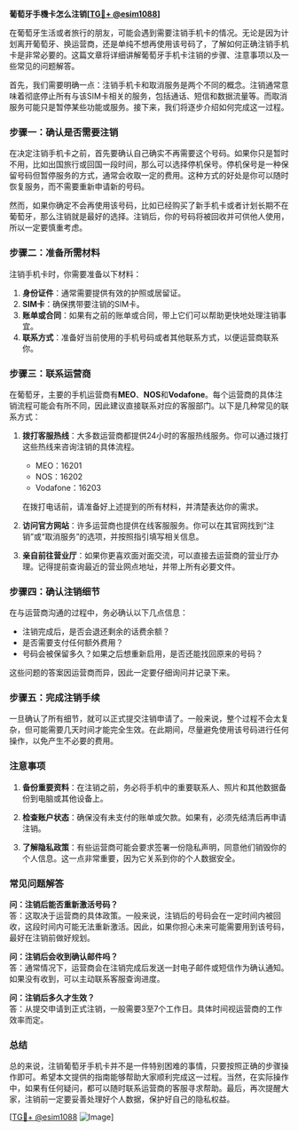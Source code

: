 **葡萄牙手機卡怎么注销[[TG💪+ @esim1088](https://t.me/s/esim1088)]**

在葡萄牙生活或者旅行的朋友，可能会遇到需要注销手机卡的情况。无论是因为计划离开葡萄牙、换运营商，还是单纯不想再使用该号码了，了解如何正确注销手机卡是非常必要的。这篇文章将详细讲解葡萄牙手机卡注销的步骤、注意事项以及一些常见的问题解答。

首先，我们需要明确一点：注销手机卡和取消服务是两个不同的概念。注销通常意味着彻底停止所有与该SIM卡相关的服务，包括通话、短信和数据流量等。而取消服务可能只是暂停某些功能或服务。接下来，我们将逐步介绍如何完成这一过程。

### 步骤一：确认是否需要注销

在决定注销手机卡之前，首先要确认自己确实不再需要这个号码。如果你只是暂时不用，比如出国旅行或回国一段时间，那么可以选择停机保号。停机保号是一种保留号码但暂停服务的方式，通常会收取一定的费用。这种方式的好处是你可以随时恢复服务，而不需要重新申请新的号码。

然而，如果你确定不会再使用该号码，比如已经购买了新手机卡或者计划长期不在葡萄牙，那么注销就是最好的选择。注销后，你的号码将被回收并可供他人使用，所以一定要慎重考虑。

### 步骤二：准备所需材料

注销手机卡时，你需要准备以下材料：

1. **身份证件**：通常需要提供有效的护照或居留证。
2. **SIM卡**：确保携带要注销的SIM卡。
3. **账单或合同**：如果有之前的账单或合同，带上它们可以帮助更快地处理注销事宜。
4. **联系方式**：准备好当前使用的手机号码或者其他联系方式，以便运营商联系你。

### 步骤三：联系运营商

在葡萄牙，主要的手机运营商有**MEO**、**NOS**和**Vodafone**。每个运营商的具体注销流程可能会有所不同，因此建议直接联系对应的客服部门。以下是几种常见的联系方式：

1. **拨打客服热线**：大多数运营商都提供24小时的客服热线服务。你可以通过拨打这些热线来咨询注销的具体流程。
   
   - MEO：16201
   - NOS：16202
   - Vodafone：16203
   
   在拨打电话前，请准备好上述提到的所有材料，并清楚表达你的需求。

2. **访问官方网站**：许多运营商也提供在线客服服务。你可以在其官网找到“注销”或“取消服务”的选项，并按照指引填写相关信息。

3. **亲自前往营业厅**：如果你更喜欢面对面交流，可以直接去运营商的营业厅办理。记得提前查询最近的营业网点地址，并带上所有必要文件。

### 步骤四：确认注销细节

在与运营商沟通的过程中，务必确认以下几点信息：

- 注销完成后，是否会退还剩余的话费余额？
- 是否需要支付任何额外费用？
- 号码会被保留多久？如果之后想重新启用，是否还能找回原来的号码？

这些问题的答案因运营商而异，因此一定要仔细询问并记录下来。

### 步骤五：完成注销手续

一旦确认了所有细节，就可以正式提交注销申请了。一般来说，整个过程不会太复杂，但可能需要几天时间才能完全生效。在此期间，尽量避免使用该号码进行任何操作，以免产生不必要的费用。

### 注意事项

1. **备份重要资料**：在注销之前，务必将手机中的重要联系人、照片和其他数据备份到电脑或其他设备上。
   
2. **检查账户状态**：确保没有未支付的账单或欠款。如果有，必须先结清后再申请注销。

3. **了解隐私政策**：有些运营商可能会要求签署一份隐私声明，同意他们销毁你的个人信息。这一点非常重要，因为它关系到你的个人数据安全。

### 常见问题解答

**问：注销后能否重新激活号码？**  
答：这取决于运营商的具体政策。一般来说，注销后的号码会在一定时间内被回收，这段时间内可能无法重新激活。因此，如果你担心未来可能需要用到该号码，最好在注销前做好规划。

**问：注销后会收到确认邮件吗？**  
答：通常情况下，运营商会在注销完成后发送一封电子邮件或短信作为确认通知。如果没有收到，可以主动联系客服查询进度。

**问：注销后多久才生效？**  
答：从提交申请到正式注销，一般需要3至7个工作日。具体时间视运营商的工作效率而定。

### 总结

总的来说，注销葡萄牙手机卡并不是一件特别困难的事情，只要按照正确的步骤操作即可。希望本文提供的指南能够帮助大家顺利完成这一过程。当然，在实际操作中，如果有任何疑问，都可以随时联系运营商的客服寻求帮助。最后，再次提醒大家，注销前一定要妥善处理好个人数据，保护好自己的隐私权益。

[[TG💪+ @esim1088](https://t.me/s/esim1088) ![Image](https://i.postimg.cc/4NQfJmqS/Snipaste-2025-05-13-00-14-12.png)]